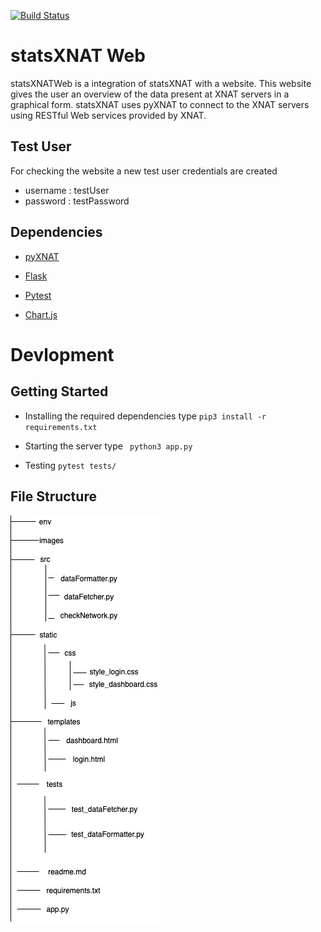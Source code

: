 [![Build Status](https://travis-ci.com/Udolf15/statsXNATWeb.svg?branch=master)](https://travis-ci.com/Udolf15/statsXNATWeb)
  

# statsXNAT Web

  

statsXNATWeb is a integration of statsXNAT with a website. This website gives the user an overview of the data present at XNAT servers in a graphical form. statsXNAT uses pyXNAT to connect to the XNAT servers using RESTful Web services provided by XNAT.

  

## Test User

For checking the website a new test user credentials are created
- username : testUser
- password : testPassword

  

## Dependencies

  

-  [pyXNAT](https://pyxnat.github.io/pyxnat/index.html)

-  [Flask](https://palletsprojects.com/p/flask/)

-  [Pytest](https://docs.pytest.org/en/latest/)

-  [Chart.js](https://www.chartjs.org/)

  

# Devlopment

  

## Getting Started

- Installing the required dependencies type ```pip3 install -r requirements.txt```

- Starting the server type ``` python3 app.py```

- Testing ``` pytest tests/ ```

  

## File Structure

![File Structure](https://github.com/Udolf15/statsXNATWeb/blob/master/images/fileStruct.jpg)